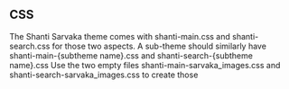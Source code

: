 CSS
---

The Shanti Sarvaka theme comes with shanti-main.css and shanti-search.css for those two aspects. 
A sub-theme should similarly have shanti-main-{subtheme name}.css and shanti-search-{subtheme name}.css
Use the two empty files shanti-main-sarvaka_images.css and shanti-search-sarvaka_images.css to create those
